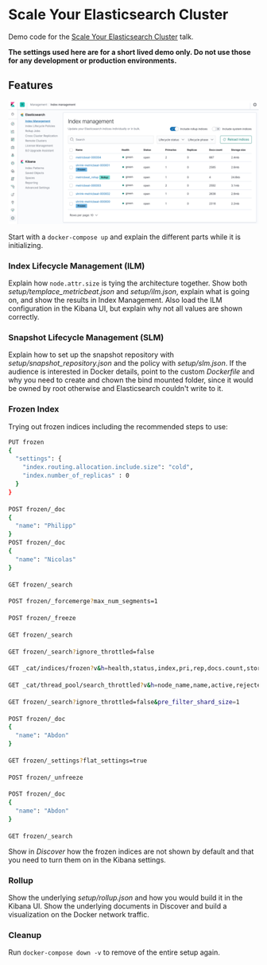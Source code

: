 # Scale Your Elasticsearch Cluster

Demo code for the [Scale Your Elasticsearch Cluster](https://speakerdeck.com/xeraa/scale-your-elasticsearch-cluster) talk.

**The settings used here are for a short lived demo only. Do not use those for any development or production environments.**


## Features

![](example.png)

Start with a `docker-compose up` and explain the different parts while it is initializing.


### Index Lifecycle Management (ILM)

Explain how `node.attr.size` is tying the architecture together. Show both *setup/templace_metricbeat.json* and *setup/ilm.json*, explain what is going on, and show the results in Index Management. Also load the ILM configuration in the Kibana UI, but explain why not all values are shown correctly.


### Snapshot Lifecycle Management (SLM)

Explain how to set up the snapshot repository with *setup/snapshot_repository.json* and the policy with *setup/slm.json*. If the audience is interested in Docker details, point to the custom *Dockerfile* and why you need to create and chown the bind mounted folder, since it would be owned by root otherwise and Elasticsearch couldn't write to it.


### Frozen Index

Trying out frozen indices including the recommended steps to use:

```bash
PUT frozen
{
  "settings": {
    "index.routing.allocation.include.size": "cold",
    "index.number_of_replicas" : 0
  }
}

POST frozen/_doc
{
  "name": "Philipp"
}
POST frozen/_doc
{
  "name": "Nicolas"
}

GET frozen/_search

POST frozen/_forcemerge?max_num_segments=1

POST frozen/_freeze

GET frozen/_search

GET frozen/_search?ignore_throttled=false

GET _cat/indices/frozen?v&h=health,status,index,pri,rep,docs.count,store.size

GET _cat/thread_pool/search_throttled?v&h=node_name,name,active,rejected,queue,completed&s=node_name

GET frozen/_search?ignore_throttled=false&pre_filter_shard_size=1

POST frozen/_doc
{
  "name": "Abdon"
}

GET frozen/_settings?flat_settings=true

POST frozen/_unfreeze

POST frozen/_doc
{
  "name": "Abdon"
}

GET frozen/_search
```

Show in *Discover* how the frozen indices are not shown by default and that you need to turn them on in the Kibana settings.


### Rollup

Show the underlying *setup/rollup.json* and how you would build it in the Kibana UI. Show the underlying documents in Discover and build a visualization on the Docker network traffic.


### Cleanup

Run `docker-compose down -v` to remove of the entire setup again.
